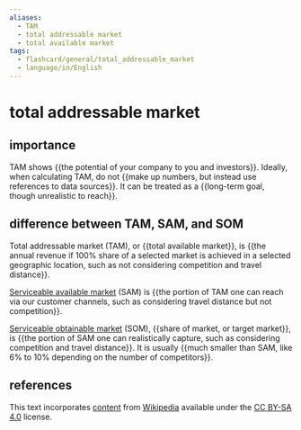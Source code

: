 ```yaml
---
aliases:
  - TAM
  - total addressable market
  - total available market
tags:
  - flashcard/general/total_addressable_market
  - language/in/English
---
```


# total addressable market

## importance

TAM shows {{the potential of your company to you and investors}}. Ideally, when calculating TAM, do not {{make up numbers, but instead use references to data sources}}. It can be treated as a {{long-term goal, though unrealistic to reach}}. <!--SR:!2024-05-28,17,292!2024-07-09,47,292!2024-07-18,54,312-->

## difference between TAM, SAM, and SOM

Total addressable market (TAM), or {{total available market}}, is {{the annual revenue if 100% share of a selected market is achieved in a selected geographic location, such as not considering competition and travel distance}}. <!--SR:!2024-07-10,48,292!2024-06-10,22,272-->

[Serviceable available market](serviceable%20available%20market.md) (SAM) is {{the portion of TAM one can reach via our customer channels, such as considering travel distance but not competition}}. <!--SR:!2024-07-08,45,290-->

[Serviceable obtainable market](target%20market.md) (SOM), {{share of market, or target market}}, is {{the portion of SAM one can realistically capture, such as considering competition and travel distance}}. It is usually {{much smaller than SAM, like 6% to 10% depending on the number of competitors}}. <!--SR:!2024-07-17,53,312!2024-06-15,27,272!2024-06-17,29,272-->

## references

This text incorporates [content](https://en.wikipedia.org/wiki/total_addressable_market) from [Wikipedia](Wikipedia.md) available under the [CC BY-SA 4.0](https://creativecommons.org/licenses/by-sa/4.0/) license.
